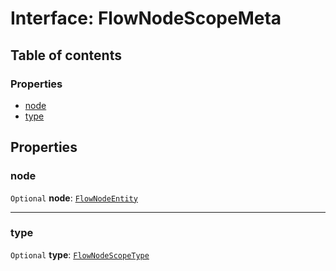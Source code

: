 # Interface: FlowNodeScopeMeta

## Table of contents

### Properties

* [node](/en/auto-docs/editor/interfaces/FlowNodeScopeMeta.md#node)
* [type](/en/auto-docs/editor/interfaces/FlowNodeScopeMeta.md#type)

## Properties

### node

`Optional` **node**: [`FlowNodeEntity`](/en/auto-docs/editor/classes/FlowNodeEntity-1.md)

***

### type

`Optional` **type**: [`FlowNodeScopeType`](/en/auto-docs/editor/enums/FlowNodeScopeType.md)
